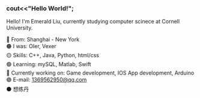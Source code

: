 ### cout<<"Hello World!";

Hello! I'm Emerald Liu, currently studying computer scinece at Cornell University.

🔴 From: Shanghai - New York  
🟠 I was: OIer, Vexer  
🟡 Skills: C++, Java, Python, html/css  
🟢 Learning: mySQL, Matlab, Swift  
🔵 Currently working on: Game development, IOS App development, Arduino  
🟣 E-mail: 1369562950@qq.com  
⚫ 想练丹

<!--
**emerisly/emerisly** is a ✨ _special_ ✨ repository because its `README.md` (this file) appears on your GitHub profile.

Here are some ideas to get you started:

- 🔭 I’m currently working on ...
- 🌱 I’m currently learning ...
- 👯 I’m looking to collaborate on ...
- 🤔 I’m looking for help with ...
- 💬 Ask me about ...
- 📫 How to reach me: ...
- 😄 Pronouns: ...
- ⚡ Fun fact: ...
-->
